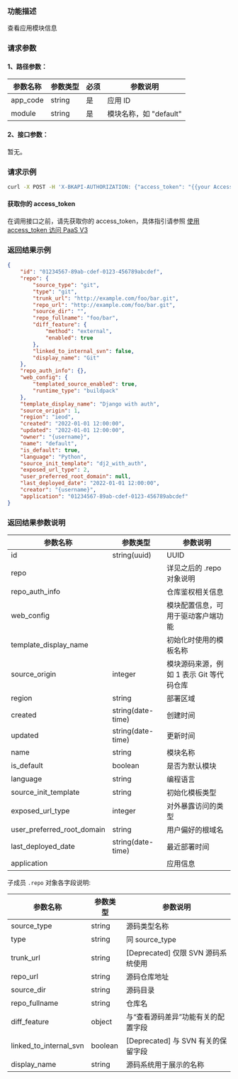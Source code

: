 ### 功能描述
查看应用模块信息

### 请求参数

#### 1、路径参数：

| 参数名称 | 参数类型 | 必须 | 参数说明              |
|----------|----------|-----|---------------------|
| app_code | string   | 是   | 应用 ID               |
| module   | string   | 是   | 模块名称，如 "default" |

#### 2、接口参数：
暂无。

### 请求示例

```bash
curl -X POST -H 'X-BKAPI-AUTHORIZATION: {"access_token": "{{your AccessToken}}"}' http://bkapi.example.com/api/bkpaas3/prod/bkapps/applications/{{AppCode}}/modules/{{module_name}}/
```

#### 获取你的 access_token
在调用接口之前，请先获取你的 access_token，具体指引请参照 [使用 access_token 访问 PaaS V3](https://bk.tencent.com/docs/markdown/PaaS/DevelopTools/BaseGuide/topics/paas/access_token)

### 返回结果示例
```json
{
    "id": "01234567-89ab-cdef-0123-456789abcdef",
    "repo": {
        "source_type": "git",
        "type": "git",
        "trunk_url": "http://example.com/foo/bar.git",
        "repo_url": "http://example.com/foo/bar.git",
        "source_dir": "",
        "repo_fullname": "foo/bar",
        "diff_feature": {
            "method": "external",
            "enabled": true
        },
        "linked_to_internal_svn": false,
        "display_name": "Git"
    },
    "repo_auth_info": {},
    "web_config": {
        "templated_source_enabled": true,
        "runtime_type": "buildpack"
    },
    "template_display_name": "Django with auth",
    "source_origin": 1,
    "region": "ieod",
    "created": "2022-01-01 12:00:00",
    "updated": "2022-01-01 12:00:00",
    "owner": "{username}",
    "name": "default",
    "is_default": true,
    "language": "Python",
    "source_init_template": "dj2_with_auth",
    "exposed_url_type": 2,
    "user_preferred_root_domain": null,
    "last_deployed_date": "2022-01-01 12:00:00",
    "creator": "{username}",
    "application": "01234567-89ab-cdef-0123-456789abcdef"
}
```

### 返回结果参数说明

| 参数名称                   | 参数类型          | 参数说明                                |
|----------------------------|-------------------|-----------------------------------------|
| id                         | string(uuid)      | UUID                                    |
| repo                       |                   | 详见之后的 .repo 对象说明               |
| repo_auth_info             |                   | 仓库鉴权相关信息                        |
| web_config                 |                   | 模块配置信息，可用于驱动客户端功能       |
| template_display_name      |                   | 初始化时使用的模板名称                  |
| source_origin              | integer           | 模块源码来源，例如 1 表示 Git 等代码仓库 |
| region                     | string            | 部署区域                                |
| created                    | string(date-time) | 创建时间                                |
| updated                    | string(date-time) | 更新时间                                |
| name                       | string            | 模块名称                                |
| is_default                 | boolean           | 是否为默认模块                          |
| language                   | string            | 编程语言                                |
| source_init_template       | string            | 初始化模板类型                          |
| exposed_url_type           | integer           | 对外暴露访问的类型                      |
| user_preferred_root_domain | string            | 用户偏好的根域名                        |
| last_deployed_date         | string(date-time) | 最近部署时间                            |
| application                |                   | 应用信息                                |

子成员 `.repo` 对象各字段说明:

| 参数名称               | 参数类型 | 参数说明                           |
|------------------------|----------|-----------------------------------|
| source_type            | string   | 源码类型名称                       |
| type                   | string   | 同 source_type                     |
| trunk_url              | string   | [Deprecated] 仅限 SVN 源码系统使用 |
| repo_url               | string   | 源码仓库地址                       |
| source_dir             | string   | 源码目录                           |
| repo_fullname          | string   | 仓库名                             |
| diff_feature           | object   | 与“查看源码差异”功能有关的配置字段 |
| linked_to_internal_svn | boolean  | [Deprecated] 与 SVN 有关的保留字段 |
| display_name           | string   | 源码系统用于展示的名称             |